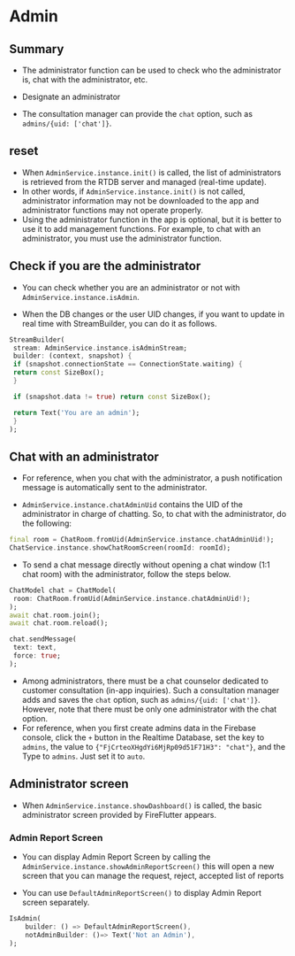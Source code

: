 # Admin

## Summary

- The administrator function can be used to check who the administrator is, chat with the administrator, etc.

- Designate an administrator
 - The consultation manager can provide the `chat` option, such as `admins/{uid: ['chat']}`.

## reset

- When `AdminService.instance.init()` is called, the list of administrators is retrieved from the RTDB server and managed (real-time update).
 - In other words, if `AdminService.instance.init()` is not called, administrator information may not be downloaded to the app and administrator functions may not operate properly.
 - Using the administrator function in the app is optional, but it is better to use it to add management functions. For example, to chat with an administrator, you must use the administrator function.


## Check if you are the administrator

- You can check whether you are an administrator or not with `AdminService.instance.isAdmin`.

- When the DB changes or the user UID changes, if you want to update in real time with StreamBuilder, you can do it as follows.

```dart
StreamBuilder(
 stream: AdminService.instance.isAdminStream;
 builder: (context, snapshot) {
 if (snapshot.connectionState == ConnectionState.waiting) {
 return const SizeBox();
 }

 if (snapshot.data != true) return const SizeBox();

 return Text('You are an admin');
 }
);
```

## Chat with an administrator

- For reference, when you chat with the administrator, a push notification message is automatically sent to the administrator.

- `AdminService.instance.chatAdminUid` contains the UID of the administrator in charge of chatting. So, to chat with the administrator, do the following:

```dart
final room = ChatRoom.fromUid(AdminService.instance.chatAdminUid!);
ChatService.instance.showChatRoomScreen(roomId: roomId);
```

- To send a chat message directly without opening a chat window (1:1 chat room) with the administrator, follow the steps below.

```dart
ChatModel chat = ChatModel(
 room: ChatRoom.fromUid(AdminService.instance.chatAdminUid!);
);
await chat.room.join();
await chat.room.reload();

chat.sendMessage(
 text: text,
 force: true;
);
```


- Among administrators, there must be a chat counselor dedicated to customer consultation (in-app inquiries). Such a consultation manager adds and saves the `chat` option, such as `admins/{uid: ['chat']}`. However, note that there must be only one administrator with the chat option.
 - For reference, when you first create admins data in the Firebase console, click the `+` button in the Realtime Database, set the key to `admins`, the value to `{"FjCrteoXHgdYi6MjRp09d51F71H3": "chat"}`, and the Type to `admins`. Just set it to `auto`.



## Administrator screen



- When `AdminService.instance.showDashboard()` is called, the basic administrator screen provided by FireFlutter appears.

### Admin Report Screen

- You can display Admin Report Screen by calling the `AdminService.instance.showAdminReportScreen()` this will open a new screen that you can manage the request, reject, accepted list of reports 

- You can use `DefaultAdminReportScreen()` to display Admin Report screen separately. 


```dart
IsAdmin(
    builder: () => DefaultAdminReportScreen(),
    notAdminBuilder: ()=> Text('Not an Admin'),
);
```